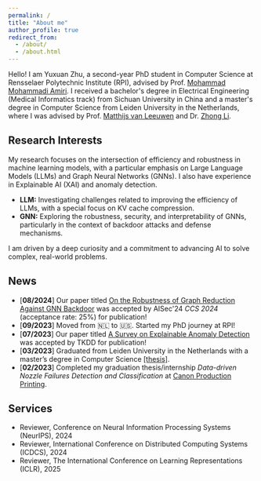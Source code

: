 ```yaml
---
permalink: /
title: "About me"
author_profile: true
redirect_from: 
  - /about/
  - /about.html
---
```


<!-- Hello! I'm Yuxuan Zhu, a second-year PhD student in Computer Science at Rensselaer Polytechnic Institute (RPI). I received a bachelor’s degree in Electrical Engineering (Medical Informatic track) from Sichuan University in China; and a master’s degree in Computer Science from Leiden University in the Netherlands.


Research Interest
======
My research primarily focuses on the intersection of machine learning, with a special interest in Large Language Models (LLMs) and Graph Neural Networks (GNNs). I also have research experience on XAI and anomaly detection.

- **Large Language Models (LLMs):** Exploring the challenges related to efficiency aspect of LLMs.
- **Graph Neural Networks (GNNs):** Investigating the robustness, security, and interpretability of GNNs, especially in the context of backdoor attacks and defenses.
 
I am driven by a curiosity and a desire to contribute to the advancement of AI in solving complex, real-world problems.


News
======
-[**08/2024**] Our paper titled [On the Robustness of Graph Reduction Against GNN Backdoor](https://arxiv.org/abs/2407.02431) is accepted by AISec'24 *CCS 2024* (acceptance rate: 25%) for publication!<br>
-[**09/2023**] Moved from &#x1F1F3;&#x1F1F1; to &#x1F1FA;&#x1F1F8;. Started my PhD journey at RPI!<br>
-[**07/2023**] Our paper titled [A Survey on Explainable Anomaly Detection](https://dl.acm.org/doi/full/10.1145/3609333) is accepted by TKDD for publication!<br>
-[**03/2023**] Graduated from Leiden University in the Netherlands with a master degree in Computer Science [[thesis]](https://theses.liacs.nl/2554).<br>
-[**02/2023**] Finished my graduation thesis/internship *Data-driven Nozzle Failures Detection and Classification* at [Canon Production Printing](https://cpp.canon/).


Services
======
- Reviewer, Conference on Neural Information Processing Systems (NeurIPS), 2024<br>
- Reviewer, International Conference on Distributed Computing Systems (ICDCS), 2024<br> -->



Hello! I am Yuxuan Zhu, a second-year PhD student in Computer Science at Rensselaer Polytechnic Institute (RPI), advised by Prof. [Mohammad Mohammadi Amiri](https://mmamiri.github.io/). I received a bachelor's degree in Electrical Engineering (Medical Informatics track) from Sichuan University in China and a master's degree in Computer Science from Leiden University in the Netherlands, where I was advised by Prof. [Matthijs van Leeuwen](https://www.patternsthatmatter.org/) and Dr. [Zhong Li](https://zhonglifr.github.io//).

## Research Interests

My research focuses on the intersection of efficiency and robustness in machine learning models, with a particular emphasis on Large Language Models (LLMs) and Graph Neural Networks (GNNs). I also have experience in Explainable AI (XAI) and anomaly detection.

- **LLM:** Investigating challenges related to improving the efficiency of LLMs, with a special focus on KV cache compression.
- **GNN:** Exploring the robustness, security, and interpretability of GNNs, particularly in the context of backdoor attacks and defense mechanisms.

I am driven by a deep curiosity and a commitment to advancing AI to solve complex, real-world problems.

## News

- [**08/2024**] Our paper titled [On the Robustness of Graph Reduction Against GNN Backdoor](https://arxiv.org/abs/2407.02431) was accepted by AISec'24 *CCS 2024* (acceptance rate: 25%) for publication!<br>
- [**09/2023**] Moved from 🇳🇱 to 🇺🇸. Started my PhD journey at RPI!<br>
- [**07/2023**] Our paper titled [A Survey on Explainable Anomaly Detection](https://dl.acm.org/doi/full/10.1145/3609333) was accepted by TKDD for publication!<br>
- [**03/2023**] Graduated from Leiden University in the Netherlands with a master’s degree in Computer Science [[thesis]](https://theses.liacs.nl/2554).<br>
- [**02/2023**] Completed my graduation thesis/internship *Data-driven Nozzle Failures Detection and Classification* at [Canon Production Printing](https://cpp.canon/).

## Services

- Reviewer, Conference on Neural Information Processing Systems (NeurIPS), 2024<br>
- Reviewer, International Conference on Distributed Computing Systems (ICDCS), 2024<br>
- Reviewer, The International Conference on Learning Representations (ICLR), 2025
<br>
<br>
<br>
<br>
<br>
<br>
<script type='text/javascript' id='clustrmaps' src='//cdn.clustrmaps.com/map_v2.js?cl=ffffff&w=300&t=n&d=HTfwDLoO6eWWLI4FzGn98lhp5itcaBpP7QZ_F1b8AaY&co=2d78ad&cmo=3acc3a&cmn=ff5353&ct=ffffff'></script>


<!-- 1. Register a GitHub account if you don't have one and confirm your e-mail (required!)
1. Fork [this repository](https://github.com/academicpages/academicpages.github.io) by clicking the "fork" button in the top right. 
2. Go to the repository's settings (rightmost item in the tabs that start with "Code", should be below "Unwatch"). Rename the repository "[your GitHub username].github.io", which will also be your website's URL.
3. Set site-wide configuration and create content & metadata (see below -- also see [this set of diffs](http://archive.is/3TPas) showing what files were changed to set up [an example site](https://getorg-testacct.github.io) for a user with the username "getorg-testacct")
4. Upload any files (like PDFs, .zip files, etc.) to the files/ directory. They will appear at https://[your GitHub username].github.io/files/example.pdf.  
5. Check status by going to the repository settings, in the "GitHub pages" section



Site-wide configuration
------
The main configuration file for the site is in the base directory in [_config.yml](https://github.com/academicpages/academicpages.github.io/blob/master/_config.yml), which defines the content in the sidebars and other site-wide features. You will need to replace the default variables with ones about yourself and your site's github repository. The configuration file for the top menu is in [_data/navigation.yml](https://github.com/academicpages/academicpages.github.io/blob/master/_data/navigation.yml). For example, if you don't have a portfolio or blog posts, you can remove those items from that navigation.yml file to remove them from the header. 

Create content & metadata
------
For site content, there is one markdown file for each type of content, which are stored in directories like _publications, _talks, _posts, _teaching, or _pages. For example, each talk is a markdown file in the [_talks directory](https://github.com/academicpages/academicpages.github.io/tree/master/_talks). At the top of each markdown file is structured data in YAML about the talk, which the theme will parse to do lots of cool stuff. The same structured data about a talk is used to generate the list of talks on the [Talks page](https://academicpages.github.io/talks), each [individual page](https://academicpages.github.io/talks/2012-03-01-talk-1) for specific talks, the talks section for the [CV page](https://academicpages.github.io/cv), and the [map of places you've given a talk](https://academicpages.github.io/talkmap.html) (if you run this [python file](https://github.com/academicpages/academicpages.github.io/blob/master/talkmap.py) or [Jupyter notebook](https://github.com/academicpages/academicpages.github.io/blob/master/talkmap.ipynb), which creates the HTML for the map based on the contents of the _talks directory).

**Markdown generator**

I have also created [a set of Jupyter notebooks](https://github.com/academicpages/academicpages.github.io/tree/master/markdown_generator
) that converts a CSV containing structured data about talks or presentations into individual markdown files that will be properly formatted for the Academic Pages template. The sample CSVs in that directory are the ones I used to create my own personal website at stuartgeiger.com. My usual workflow is that I keep a spreadsheet of my publications and talks, then run the code in these notebooks to generate the markdown files, then commit and push them to the GitHub repository.

How to edit your site's GitHub repository
------
Many people use a git client to create files on their local computer and then push them to GitHub's servers. If you are not familiar with git, you can directly edit these configuration and markdown files directly in the github.com interface. Navigate to a file (like [this one](https://github.com/academicpages/academicpages.github.io/blob/master/_talks/2012-03-01-talk-1.md) and click the pencil icon in the top right of the content preview (to the right of the "Raw | Blame | History" buttons). You can delete a file by clicking the trashcan icon to the right of the pencil icon. You can also create new files or upload files by navigating to a directory and clicking the "Create new file" or "Upload files" buttons. 

Example: editing a markdown file for a talk
![Editing a markdown file for a talk](/images/editing-talk.png)

For more info
------
More info about configuring Academic Pages can be found in [the guide](https://academicpages.github.io/markdown/). The [guides for the Minimal Mistakes theme](https://mmistakes.github.io/minimal-mistakes/docs/configuration/) (which this theme was forked from) might also be helpful. -->
